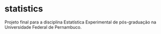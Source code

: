 # statistics
Projeto final para a disciplina Estatística Experimental de pós-graduação na Universidade Federal de Pernambuco.
